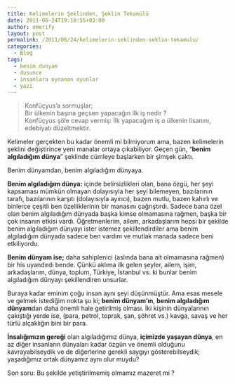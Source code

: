 ```yaml
---
title: Kelimelerin Şeklinden, Şeklin Tekamülü
date: 2011-06-24T19:10:55+03:00
author: omerify
layout: post
permalink: /2011/06/24/kelimelerin-seklinden-seklin-tekamulu/
categories:
  - Blog
tags:
  - benim dunyam
  - dusunce
  - insanlara oynanan oyunlar
  - yazi
---
```

<blockquote>
  <p>
    Konfüçyus’a sormuşlar;<br />Bir ülkenin başına geçsen yapacağın ilk iş nedir&nbsp;?<br />Konfüçyus şöle cevap vermiş: İlk yapacağım iş o ülkenin lisanını, edebiyatı düzeltmektir.
  </p>
</blockquote>

Kelimeler gerçekten bu kadar önemli mi bilmiyorum ama, bazen kelimelerin şeklini değiştirince yeni manalar ortaya çıkabiliyor. Geçen gün, “**benim algıladığım dünya**” şeklinde cümleye başlarken bir şimşek çaktı.

Benim dünyamdan, benim algıladığım dünyaya.

**Benim algıladığım dünya:** içinde belirsizlikleri olan, bana özgü, her şeyi kapsaması mümkün olmayan dolayısıyla her şeyi bilemeyen, bazılarının tarafı, bazılarının karşıtı (dolayısıyla ayırıcı), bazen mutlu, bazen kahırlı ve binlerce çeşitli ben özelliklerinin bir manasını çağrıştırdı. Sadece bana özel olan benim algıladığım dünyada başka kimse olmamasına rağmen, başka bir çok insanın etkisi vardı. Öğretmenlerim, ailem, arkadaşlarım hepsi bir şekilde benim algıladığım dünyayı ister istemez şekillendirdiler ama benim algıladığım dünyada sadece ben vardım ve mutlak manada sadece beni etkiliyordu.

**Benim dünyam ise;** daha sahiplenici (aslında bana ait olmamasına rağmen) bir his uyandırdı bende. Çünkü aklıma ilk gelen şeyler, ailem, işim, arkadaşlarım, dünya, toplum, Türkiye, İstanbul vs. ki bunlar benim algıladığım dünyayı şekillendiren unsurlar.

Buraya kadar eminim çoğu insan aynı şeyi düşünmüştür. Ama esas mesele ve gelmek istediğim nokta şu ki; **benim dünyam’ın**, **benim algıladığım dünyam**dan daha önemli hale getirilmiş olması. İki kişinin dünyalarının çakıştığı yerde ise, (para, petrol, toprak, şan, şöhret vs.) kavga, savaş ve her türlü alçaklığın bini bir para.

**İnsalığımızın gereği** olan algıladığımız dünya, **içimizde yaşayan dünya**, en az diğer insanların dünyaları kadar özgün ve önemli olduğunu kavrayabilseydik ve de diğerlerine gerekli saygıyı gösterebilseydik; yaşadığımız ortak dünyamız aynı olur muydu?

Son soru: Bu şekilde yetiştirilmemiş olmamız mazeret mi&nbsp;?